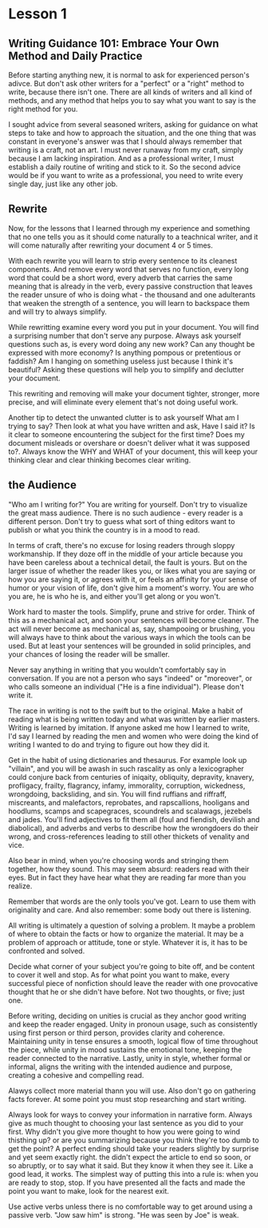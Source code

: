 # Lesson 1

## Writing Guidance 101: Embrace Your Own Method and Daily Practice

Before starting anything new, it is normal to ask for experienced person's adivce. But 
don't ask other writers for a "perfect" or a "right" method to write, because there isn't 
one. There are all kinds of writers and all kind of methods, and any method that helps 
you to say what you want to say is the right method for you.

I sought advice from several seasoned writers, asking for guidance on what steps to take 
and how to approach the situation, and the one thing that was constant in everyone's 
answer was that I should always remember that writing is a craft, not an art. I must 
never runaway from my craft, simply because I am lacking inspiration. And as a 
professional writer, I must establish a daily routine of writing and stick to it. 
So the second advice would be if you want to write as a professional, you need to write 
every single day, just like any other job.

## Rewrite

Now, for the lessons that I learned through my experience and something that no one tells
you as it should come naturally to a teachnical writer, and it will come naturally after 
rewriting your document 4 or 5 times. 

With each rewrite you will learn to strip every sentence to its cleanest components. And 
remove every word that serves no function, every long word that could be a short word, 
every adverb that carries the same meaning that is already in the verb, every passive 
construction that leaves the reader unsure of who is doing what - the thousand and one 
adulterants  that weaken the strength of a sentence, you will learn to backspace them and
will try to always simplify.

While rewritting examine every word you put in your document. You will find a surprising 
number that don't serve any purpose. Always ask yourself questions such as, is every 
word doing any new work? Can any thought be expressed with more economy? Is anything 
pompous or pretentious or faddish? Am I hanging on something useless just because I 
think it's beautiful? Asking these questions will help you to simplify and declutter 
your document.

This rewriting and removing will make your document tighter, stronger, more precise, 
and will eliminate every element that's not doing useful work. 

Another tip to detect the unwanted clutter is to ask yourself What am I trying to say?
Then look at what you have written and ask, Have I said it? Is it clear to someone 
encountering the subject for the first time? Does my document misleads or overshare 
or doesn't deliver what it was supposed to?. Always know the WHY and WHAT of your 
document, this will keep your thinking clear and clear thinking becomes clear writing.

## the Audience

"Who am I writing for?" You are writing for yourself. Don't try to visualize the great
mass audience. There is no such audience - every reader is a different person. Don't
try to guess what sort of thing editors want to publish or what you think the country
is in a mood to read. 

In terms of craft, there's no excuse for losing readers through sloppy workmanship.
If they doze off in the middle of your article because you have been careless about
a technical detail, the fault is yours. But on the larger issue of whether the reader
likes you, or likes what you are saying or how you are saying it, or agrees with it,
or feels an affinity for your sense of humor or your vision of life, don't give him
a moment's worry. You are who you are, he is who he is, and either you'll get along or
you won't. 

Work hard to master the tools. Simplify, prune and strive for order. Think of this as
a mechanical act, and soon your sentences will become cleaner. The act will never 
become as mechanical as, say, shampooing or brushing, you will always have to think about
the various ways in which the tools can be used. But at least your sentences will be 
grounded in solid principles, and your chances of losing the reader will be smaller. 

Never say anything in writing that you wouldn't comfortably say in conversation. If you
are not a person who says "indeed" or "moreover", or who calls someone an individual
("He is a fine individual"). Please don't write it. 

The race in writing is not to the swift but to the original. Make a habit of reading
what is being written today and what was written by earlier masters. Writing is learned by
imitation. If anyone asked me how I learned to write, I'd say I learned by reading the men
and women who were doing the kind of writing I wanted to do and trying to figure out how
they did it. 

Get in the habit of using dictionaries and thesaurus. For example look up "villain",
and you will be awash in such rascality as only a lexicographer could conjure back from
centuries of iniqaity, obliquity, depravity, knavery, profligacy, frailty, flagrancy,
infamy, immorality, corruption, wickedness, wrongdoing, backsliding, and sin. You will
find ruffians and riffraff, miscreants, and malefactors, reprobates, and rapscallions,
hooligans and hoodlums, scamps and scapegraces, scoundrels and scalawags, jezebels and 
jades. You'll find adjectives to fit them all (foul and fiendish, devilish and diabolical),
and adverbs and verbs to describe how the wrongdoers do their wrong, and cross-references
leading to still other thickets of venality and vice. 

Also bear in mind, when you're choosing words and stringing them together, how they
sound. This may seem absurd: readers read with their eyes. But in fact they have hear
what they are reading far more than you realize. 

Remember that words are the only tools you've got. Learn to use them with originality
and care. And also remember: some body out there is listening. 

All writing is ultimately a question of solving a problem. It maybe a problem of where to 
obtain the facts or how to organize the material. It may be a problem of approach or attitude,
tone or style. Whatever it is, it has to be confronted and solved. 

Decide what corner of your subject you're going to bite off, and be content to cover it 
well and stop. As for what point you want to make, every successful piece of nonfiction
should leave the reader with one provocative thought that he or she didn't have before.
Not two thoughts, or five; just one. 

Before writing, deciding on unities is crucial as they anchor good writing and keep the 
reader engaged. Unity in pronoun usage, such as consistently using first person or third 
person, provides clarity and coherence. Maintaining unity in tense ensures a smooth, 
logical flow of time throughout the piece, while unity in mood sustains the emotional 
tone, keeping the reader connected to the narrative. Lastly, unity in style, whether 
formal or informal, aligns the writing with the intended audience and purpose, creating 
a cohesive and compelling read.

Alawys collect more material thann you will use. Also don't go on gathering facts forever.
At some point you must stop researching and start writing. 

Always look for ways to convey your information in narrative form. Always give as much
thought to choosing your last sentence as you did to your first. Why didn't you give more
thought to how you were going to wind thisthing up? or are you summarizing because you
think they're too dumb to get the point? A perfect ending should take your readers slightly 
by surprise and yet seem exactly right. the didn't expect the article to end so soon, or
so abruptly, or to say what it said. But they know it when they see it. Like a good lead,
it works. The simplest way of putting this into a rule is: when you are ready to stop,
stop. If you have presented all the facts and made the point you want to make, look for
the nearest exit. 

Use active verbs unless there is no comfortable way to get around using a passive verb.
"Jow saw him" is strong. "He was seen by Joe" is weak. 
